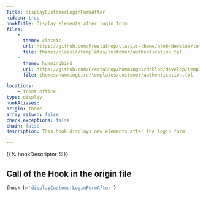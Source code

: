 ```yaml
---
Title: displayCustomerLoginFormAfter
hidden: true
hookTitle: Display elements after login form
files:
    -
      theme: classic
      url: https://github.com/PrestaShop/classic-theme/blob/develop/templates/customer/authentication.tpl
      file: themes/classic/templates/customer/authentication.tpl
    -
      theme: hummingbird
      url: https://github.com/PrestaShop/hummingbird/blob/develop/templates/customer/authentication.tpl
      file: themes/hummingbird/templates/customer/authentication.tpl

locations:
    - front office
type: display
hookAliases: 
origin: theme
array_return: false
check_exceptions: false
chain: false
description: This hook displays new elements after the login form

---
```


{{% hookDescriptor %}}

## Call of the Hook in the origin file

```php
{hook h='displayCustomerLoginFormAfter'}
```
